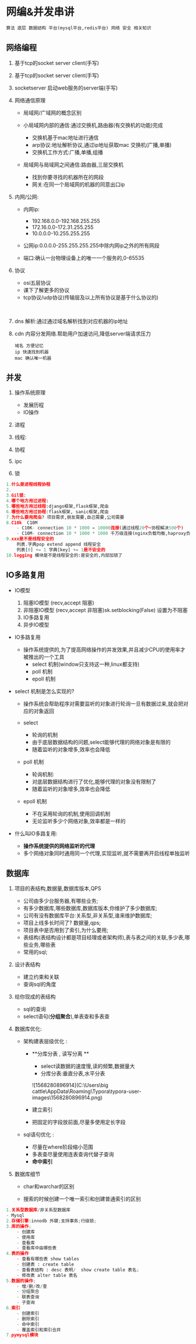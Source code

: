 # 网编&并发串讲

```python
算法 底层 数据结构 平台(mysql平台,redis平台) 网络 安全 相关知识
```

## 网络编程

1. 基于tcp的socket server client(手写)

2. 基于tcp的socket server client(手写)

3. socketserver 启动web服务的server端(手写)

4. 网络通信原理

   - 局域网/广域网的概念区别
   - 小局域网内部的通信:通过交换机,路由器(有交换机的功能)完成
     - 交换机基于mac地址进行通信
     - arp协议:地址解析协议,通过ip地址获取mac 交换机(广播,单播)
     - 交换机工作方式:广播,单播,组播

   - 局域网与局域网之间通信:路由器,三层交换机
     - 找到你要寻找的机器所在的网段
     - 网关:在同一个局域网的机器的同意出口ip

5. 内网/公网:

   - 内网ip:
     - 192.168.0.0-192.168.255.255                                                                                                        
     - 172.16.0.0-172.31.255.255
     - 10.0.0.0-10.255.255.255
   - 公网ip:0.0.0.0-255.255.255.255中除内网ip之外的所有网段

   - 端口:确认一台物理设备上的唯一一个服务的,0-65535

6. 协议

   - osi五层协议
   - 课下了解更多的协议
   - tcp协议/udp协议(传输层及以上所有协议是基于什么协议的)

   ​                                                      

7. dns 解析:通过通过域名解析找到对应机器的ip地址

8. cdn 内容分发网络.帮助用户加速访问,降低server端请求压力

   ```
   域名 方便记忆
   ip 快速找到机器
   mac 确认唯一机器
   ```

   

## 并发

1. 操作系统原理
   - 发展历程
   - IO操作

2. 进程
3. 线程:
4. 协程

5. ipc
6. 锁

```python
1.什么是进程线程协程
2.
3.Gil锁:
4.哪个地方用过进程:
5.哪些地方用过线程:django框架,flask框架,爬虫
6.哪些地方用过协程:flask框架, sanic框架,爬虫
7.为什么要用爬虫? 项目需求,朋友需要,自己需要,公司需要
8.C10k  C10M
	- C10K- connection 10 * 1000 = 10000连接(通过线程20个+协程解决500个)
    - C10M- connection 10 * 1000 * 1000 千万级连接(nginx负载均衡,haproxy负载均衡)
9.xxx是不是线程安全的
	列表.字典pop extend append 线程安全
    列表[0] += 1 字典[key] += 1是不安全的
10.logging 模块是不是线程安全的:是安全的,内部加锁了
```

## IO多路复用

- IO模型

  1. 阻塞IO模型 (recv,accept 阻塞)
  2. 非阻塞IO模型 (recv,accept 非阻塞)sk.setblocking(False) 设置为不阻塞
  3. IO多路复用
  4. 异步IO模型

- IO多路复用

  

  - 操作系统提供的,为了提高网络操作的并发效果,并且减少CPU的使用率才被推出的一个工具
    - select  机制(window只支持这一种,linux都支持)
    - poll  机制
    - epoll  机制

- select 机制是怎么实现的?

  - 操作系统会帮助程序对需要监听的对象进行轮询一旦有数据过来,就会把对应的对象返回

  - select
    - 轮询的机制
    - 由于底层数据结构的问题,select能够代理的网络对象是有限的
    - 随着监听的对象增多,效率也会降低

  - poll 机制
    - 轮询机制:
    - 对底层数据结构进行了优化,能够代理的对象没有限制了
    - 随着监听的对象增多,效率也会降低
  - epoll 机制
    - 不在采用轮询的机制,使用回调机制
    - 无论监听多少个网络对象,效率都是一样的

- 什么叫IO多路复用:

  - **操作系统提供的网络监听的代理**
  - 多个网络对象同时通用同一个代理,实现监听,就不需要再开启线程单独监听

## 数据库

1. 项目的表结构,数据量,数据库版本,QPS
   - 公司由多少台服务器,有哪些业务;
   - 有多少数据库,哪些数据库,数据库版本,你维护了多少数据库;
   - 公司有没有数据库平台:关系型,非关系型,谁来维护数据库;
   - 项目上线多长时间了? 数据量,qps;
   - 项目表中是否用到了索引,为什么要用;
   - 表结构(表结构设计都是项目经理或者架构师),表与表之间的关联,多少表,哪些业务,哪些表
   - 常用的sql;
2. 设计表结构
   - 建立约束和关联
   - 查询sql的角度

3. 给你现成的表结构
   - sql的查询
   - select语句(**分组聚合**),单表查和多表查

4. 数据库优化:

   - 架构建表层级优化 : 

     - **分库分表 , 读写分离 ** 

       - select读数据的速度慢,读的频繁,数据量大
       - 分库分表:垂直分表,水平分表

       ![1568280896914](C:\Users\big cattle\AppData\Roaming\Typora\typora-user-images\1568280896914.png)

     - 建立索引

     - 把固定的字段放前面,尽量多使用定长字段

   - sql语句优化 : 

     - 尽量在where阶段缩小范围
     - 多表查尽量使用连表查询代替子查询
     - **命中索引**

5. 数据库细节

   - char和warchar的区别

   - 搜索的时候创建一个唯一索引和创建普通索引的区别

     

```python
1.关系型数据库/非关系型数据库
- Mysql
2.存储引擎:innodb 外键;支持事务;行级锁;
3.库的操作;
	- 创建库
    - 使用库
    - 查看库
    - 查看库中由哪些表
4.表的操作
	- 查看有哪些表 show tables
    - 创建表 : create table
    - 查看表结构 : desc 表明/  show create table 表名;
    - 修改表 alter table 表名
5.数据的操作;
	- 增/删/改/查
    - 分组聚合
    - 联表查询
    - 子查询
6.索引
	- 创建索引
    - 删除索引
    - 命中索引
	- 覆盖索引和索引合并
7.pymysql模块
```

